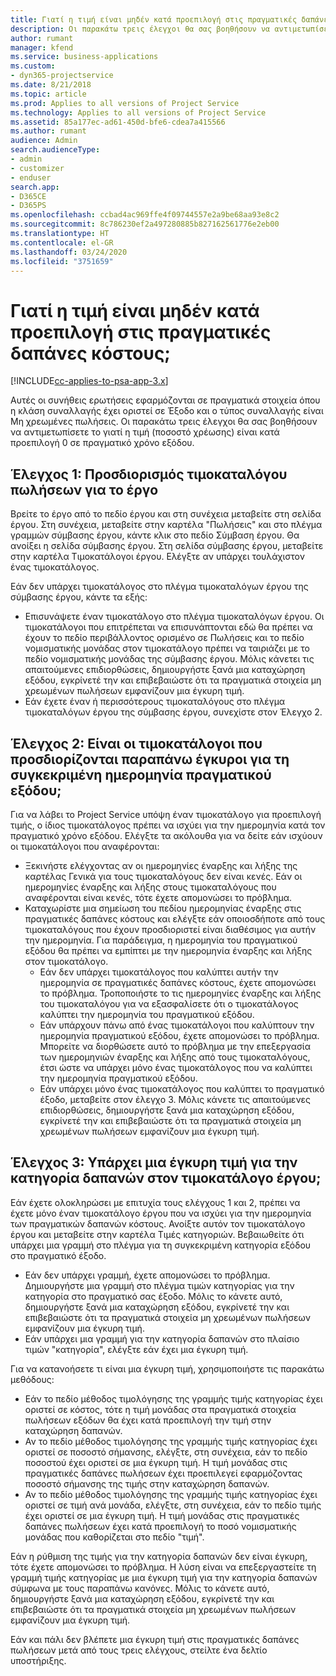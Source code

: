 ```yaml
---
title: Γιατί η τιμή είναι μηδέν κατά προεπιλογή στις πραγματικές δαπάνες κόστους;
description: Οι παρακάτω τρεις έλεγχοι θα σας βοηθήσουν να αντιμετωπίσετε το γιατί η τιμή είναι κατά προεπιλογή 0 σε πραγματικές δαπάνες κόστους.
author: rumant
manager: kfend
ms.service: business-applications
ms.custom:
- dyn365-projectservice
ms.date: 8/21/2018
ms.topic: article
ms.prod: Applies to all versions of Project Service
ms.technology: Applies to all versions of Project Service
ms.assetid: 85a177ec-ad61-450d-bfe6-cdea7a415566
ms.author: rumant
audience: Admin
search.audienceType:
- admin
- customizer
- enduser
search.app:
- D365CE
- D365PS
ms.openlocfilehash: ccbad4ac969ffe4f09744557e2a9be68aa93e8c2
ms.sourcegitcommit: 8c786230ef2a497280885b827162561776e2eb00
ms.translationtype: HT
ms.contentlocale: el-GR
ms.lasthandoff: 03/24/2020
ms.locfileid: "3751659"
---
```

# <a name="why-is-the-price-defaulting-to-zero-on-expense-sales-actuals"></a>Γιατί η τιμή είναι μηδέν κατά προεπιλογή στις πραγματικές δαπάνες κόστους;

[!INCLUDE[cc-applies-to-psa-app-3.x](../includes/cc-applies-to-psa-app-3x.md)]

Αυτές οι συνήθεις ερωτήσεις εφαρμόζονται σε πραγματικά στοιχεία όπου η κλάση συναλλαγής έχει οριστεί σε Έξοδο και ο τύπος συναλλαγής είναι Μη χρεωμένες πωλήσεις. Οι παρακάτω τρεις έλεγχοι θα σας βοηθήσουν να αντιμετωπίσετε το γιατί η τιμή (ποσοστό χρέωσης) είναι κατά προεπιλογή 0 σε πραγματικό χρόνο εξόδου.

## <a name="check-1-identify-the-sales-price-list-for-project"></a>Έλεγχος 1: Προσδιορισμός τιμοκαταλόγου πωλήσεων για το έργο

Βρείτε το έργο από το πεδίο έργου και στη συνέχεια μεταβείτε στη σελίδα έργου. Στη συνέχεια, μεταβείτε στην καρτέλα "Πωλήσεις" και στο πλέγμα γραμμών σύμβασης έργου, κάντε κλικ στο πεδίο Σύμβαση έργου. Θα ανοίξει η σελίδα σύμβασης έργου. Στη σελίδα σύμβασης έργου, μεταβείτε στην καρτέλα Τιμοκατάλογοι έργου. Ελέγξτε αν υπάρχει τουλάχιστον ένας τιμοκατάλογος.

Εάν δεν υπάρχει τιμοκατάλογος στο πλέγμα τιμοκαταλόγων έργου της σύμβασης έργου, κάντε τα εξής:

- Επισυνάψετε έναν τιμοκατάλογο στο πλέγμα τιμοκαταλόγων έργου. Οι τιμοκατάλογοι που επιτρέπεται να επισυνάπτονται εδώ θα πρέπει να έχουν το πεδίο περιβάλλοντος ορισμένο σε Πωλήσεις και το πεδίο νομισματικής μονάδας στον τιμοκατάλογο πρέπει να ταιριάζει με το πεδίο νομισματικής μονάδας της σύμβασης έργου. Μόλις κάνετει τις απαιτούμενες επιδιορθώσεις, δημιουργήστε ξανά μια καταχώρηση εξόδου, εγκρίνετέ την και επιβεβαιώστε ότι τα πραγματικά στοιχεία μη χρεωμένων πωλήσεων εμφανίζουν μια έγκυρη τιμή.
- Εάν έχετε έναν ή περισσότερους τιμοκαταλόγους στο πλέγμα τιμοκαταλόγων έργου της σύμβασης έργου, συνεχίστε στον Έλεγχο 2.

## <a name="check-2-are-any-of-the-price-lists-identified-above-valid-for-the-specific-date-of-the-expense-actual"></a>Έλεγχος 2: Είναι οι τιμοκατάλογοι που προσδιορίζονται παραπάνω έγκυροι για τη συγκεκριμένη ημερομηνία πραγματικού εξόδου;

Για να λάβει το Project Service υπόψη έναν τιμοκατάλογο για προεπιλογή τιμής, ο ίδιος τιμοκατάλογος πρέπει να ισχύει για την ημερομηνία κατά τον πραγματικό χρόνο εξόδου. Ελέγξτε τα ακόλουθα για να δείτε εάν ισχύουν οι τιμοκατάλογοι που αναφέρονται:

- Ξεκινήστε ελέγχοντας αν οι ημερομηνίες έναρξης και λήξης της καρτέλας Γενικά για τους τιμοκαταλόγους δεν είναι κενές. Εάν οι ημερομηνίες έναρξης και λήξης στους τιμοκαταλόγους που αναφέρονται είναι κενές, τότε έχετε απομονώσει το πρόβλημα. 
- Καταχωρίστε μια σημείωση του πεδίου ημερομηνίας έναρξης στις πραγματικές δαπάνες κόστους και ελέγξτε εάν οποιοσδήποτε από τους τιμοκαταλόγους που έχουν προσδιοριστεί είναι διαθέσιμος για αυτήν την ημερομηνία. Για παράδειγμα, η ημερομηνία του πραγματικού εξόδου θα πρέπει να εμπίπτει με την ημερομηνία έναρξης και λήξης στον τιμοκατάλογο. 
    - Εάν δεν υπάρχει τιμοκατάλογος που καλύπτει αυτήν την ημερομηνία σε πραγματικές δαπάνες κόστους, έχετε απομονώσει το πρόβλημα. Τροποποιήστε το τις ημερομηνίες έναρξης και λήξης του τιμοκαταλόγου για να εξασφαλίσετε ότι ο τιμοκατάλογος καλύπτει την ημερομηνία του πραγματικού εξόδου. 
    - Εάν υπάρχουν πάνω από ένας τιμοκατάλογοι που καλύπτουν την ημερομηνία πραγματικού εξόδου, έχετε απομονώσει το πρόβλημα. Μπορείτε να διορθώσετε αυτό το πρόβλημα με την επεξεργασία των ημερομηνιών έναρξης και λήξης από τους τιμοκαταλόγους, έτσι ώστε να υπάρχει μόνο ένας τιμοκατάλογος που να καλύπτει την ημερομηνία πραγματικού εξόδου. 
    - Εάν υπάρχει μόνο ένας τιμοκατάλογος που καλύπτει το πραγματικό έξοδο, μεταβείτε στον έλεγχο 3.
Μόλις κάνετε τις απαιτούμενες επιδιορθώσεις, δημιουργήστε ξανά μια καταχώρηση εξόδου, εγκρίνετέ την και επιβεβαιώστε ότι τα πραγματικά στοιχεία μη χρεωμένων πωλήσεων εμφανίζουν μια έγκυρη τιμή.

## <a name="check-3-is-there-a-valid-price-for-the-expense-category-in-the-applicable-project-price-list"></a>Έλεγχος 3: Υπάρχει μια έγκυρη τιμή για την κατηγορία δαπανών στον τιμοκατάλογο έργου; 

Εάν έχετε ολοκληρώσει με επιτυχία τους ελέγχους 1 και 2, πρέπει να έχετε μόνο έναν τιμοκατάλογο έργου που να ισχύει για την ημερομηνία των πραγματικών δαπανών κόστους. Ανοίξτε αυτόν τον τιμοκατάλογο έργου και μεταβείτε στην καρτέλα Τιμές κατηγοριών. Βεβαιωθείτε ότι υπάρχει μια γραμμή στο πλέγμα για τη συγκεκριμένη κατηγορία εξόδου στο πραγματικό έξοδο.
 
- Εάν δεν υπάρχει γραμμή, έχετε απομονώσει το πρόβλημα. Δημιουργήστε μια γραμμή στο πλέγμα τιμών κατηγορίας για την κατηγορία στο πραγματικό σας έξοδο. Μόλις το κάνετε αυτό, δημιουργήστε ξανά μια καταχώρηση εξόδου, εγκρίνετέ την και επιβεβαιώστε ότι τα πραγματικά στοιχεία μη χρεωμένων πωλήσεων εμφανίζουν μια έγκυρη τιμή. 
- Εάν υπάρχει μια γραμμή για την κατηγορία δαπανών στο πλαίσιο τιμών "κατηγορία", ελέγξτε εάν έχει μια έγκυρη τιμή.

Για να κατανοήσετε τι είναι μια έγκυρη τιμή, χρησιμοποιήστε τις παρακάτω μεθόδους:

- Εάν το πεδίο μέθοδος τιμολόγησης της γραμμής τιμής κατηγορίας έχει οριστεί σε κόστος, τότε η τιμή μονάδας στα πραγματικά στοιχεία πωλήσεων εξόδων θα έχει κατά προεπιλογή την τιμή στην καταχώρηση δαπανών.
- Αν το πεδίο μέθοδος τιμολόγησης της γραμμής τιμής κατηγορίας έχει οριστεί σε ποσοστό σήμανσης, ελέγξτε, στη συνέχεια, εάν το πεδίο ποσοστού έχει οριστεί σε μια έγκυρη τιμή. Η τιμή μονάδας στις πραγματικές δαπάνες πωλήσεων έχει προεπιλεγεί εφαρμόζοντας ποσοστό σήμανσης της τιμής στην καταχώρηση δαπανών.
- Αν το πεδίο μέθοδος τιμολόγησης της γραμμής τιμής κατηγορίας έχει οριστεί σε τιμή ανά μονάδα, ελέγξτε, στη συνέχεια, εάν το πεδίο τιμής έχει οριστεί σε μια έγκυρη τιμή. Η τιμή μονάδας στις πραγματικές δαπάνες πωλήσεων έχει κατά προεπιλογή το ποσό νομισματικής μονάδας που καθορίζεται στο πεδίο "τιμή".

Εάν η ρύθμιση της τιμής για την κατηγορία δαπανών δεν είναι έγκυρη, τότε έχετε απομονώσει το πρόβλημα. Η λύση είναι να επεξεργαστείτε τη γραμμή τιμής κατηγορίας με μια έγκυρη τιμή για την κατηγορία δαπανών σύμφωνα με τους παραπάνω κανόνες. Μόλις το κάνετε αυτό, δημιουργήστε ξανά μια καταχώρηση εξόδου, εγκρίνετέ την και επιβεβαιώστε ότι τα πραγματικά στοιχεία μη χρεωμένων πωλήσεων εμφανίζουν μια έγκυρη τιμή.

Εάν και πάλι δεν βλέπετε μια έγκυρη τιμή στις πραγματικές δαπάνες πωλήσεων μετά από τους τρεις ελέγχους, στείλτε ένα δελτίο υποστήριξης.


